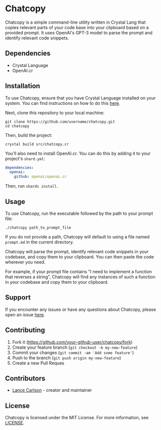 # Chatcopy

Chatcopy is a simple command-line utility written in Crystal Lang that copies relevant parts of your code base into your clipboard based on a provided prompt. It uses OpenAI's GPT-3 model to parse the prompt and identify relevant code snippets.

## Dependencies
- Crystal Language
- OpenAI.cr

## Installation
To use Chatcopy, ensure that you have Crystal Language installed on your system. You can find instructions on how to do this [here](https://crystal-lang.org/install/).

Next, clone this repository to your local machine:

```
git clone https://github.com/username/chatcopy.git
cd chatcopy
```

Then, build the project:

```
crystal build src/chatcopy.cr
```

You'll also need to install OpenAI.cr. You can do this by adding it to your project's `shard.yml`:

```yaml
dependencies:
  openai:
    github: openai/openai.cr
```

Then, run `shards install`.

## Usage
To use Chatcopy, run the executable followed by the path to your prompt file:

```
./chatcopy path_to_prompt_file
```

If you do not provide a path, Chatcopy will default to using a file named `prompt.md` in the current directory.

Chatcopy will parse the prompt, identify relevant code snippets in your codebase, and copy them to your clipboard. You can then paste the code wherever you need.

For example, if your prompt file contains "I need to implement a function that reverses a string", Chatcopy will find any instances of such a function in your codebase and copy them to your clipboard.

## Support
If you encounter any issues or have any questions about Chatcopy, please open an issue [here](https://github.com/username/chatcopy/issues).

## Contributing

1. Fork it (<https://github.com/your-github-user/chatcopy/fork>)
2. Create your feature branch (`git checkout -b my-new-feature`)
3. Commit your changes (`git commit -am 'Add some feature'`)
4. Push to the branch (`git push origin my-new-feature`)
5. Create a new Pull Reques

## Contributors

- [Lance Carlson](https://github.com/your-github-user) - creator and maintainer

## License
Chatcopy is licensed under the MIT License. For more information, see [LICENSE](LICENSE).
